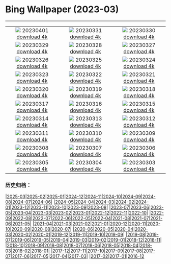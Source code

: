 # Bing Wallpaper (2023-03)
**************
| | | |
| :----: | :----: | :----: |
| ![](https://www.bing.com/th?id=OHR.FrogMonth_DE-DE7731658257_1920x1080.jpg) 20230401 [download 4k](https://www.bing.com/th?id=OHR.FrogMonth_DE-DE7731658257_UHD.jpg) | ![](https://www.bing.com/th?id=OHR.SteyrRiver_DE-DE6443128128_1920x1080.jpg) 20230331 [download 4k](https://www.bing.com/th?id=OHR.SteyrRiver_DE-DE6443128128_UHD.jpg) | ![](https://www.bing.com/th?id=OHR.PeacockFeathers_DE-DE6056099620_1920x1080.jpg) 20230330 [download 4k](https://www.bing.com/th?id=OHR.PeacockFeathers_DE-DE6056099620_UHD.jpg) |
| ![](https://www.bing.com/th?id=OHR.NuzzleManatee_DE-DE5724328322_1920x1080.jpg) 20230329 [download 4k](https://www.bing.com/th?id=OHR.NuzzleManatee_DE-DE5724328322_UHD.jpg) | ![](https://www.bing.com/th?id=OHR.MWDolomites_DE-DE5202147355_1920x1080.jpg) 20230328 [download 4k](https://www.bing.com/th?id=OHR.MWDolomites_DE-DE5202147355_UHD.jpg) | ![](https://www.bing.com/th?id=OHR.NYCClouds_DE-DE4700650365_1920x1080.jpg) 20230327 [download 4k](https://www.bing.com/th?id=OHR.NYCClouds_DE-DE4700650365_UHD.jpg) |
| ![](https://www.bing.com/th?id=OHR.WildAnza_DE-DE2056872655_1920x1080.jpg) 20230326 [download 4k](https://www.bing.com/th?id=OHR.WildAnza_DE-DE2056872655_UHD.jpg) | ![](https://www.bing.com/th?id=OHR.Mohnblumen_DE-DE3068444341_1920x1080.jpg) 20230325 [download 4k](https://www.bing.com/th?id=OHR.Mohnblumen_DE-DE3068444341_UHD.jpg) | ![](https://www.bing.com/th?id=OHR.WildGarlic_DE-DE0577126002_1920x1080.jpg) 20230324 [download 4k](https://www.bing.com/th?id=OHR.WildGarlic_DE-DE0577126002_UHD.jpg) |
| ![](https://www.bing.com/th?id=OHR.CloudsPatagonia_DE-DE3722240001_1920x1080.jpg) 20230323 [download 4k](https://www.bing.com/th?id=OHR.CloudsPatagonia_DE-DE3722240001_UHD.jpg) | ![](https://www.bing.com/th?id=OHR.LakePowellAerial_DE-DE3911506117_1920x1080.jpg) 20230322 [download 4k](https://www.bing.com/th?id=OHR.LakePowellAerial_DE-DE3911506117_UHD.jpg) | ![](https://www.bing.com/th?id=OHR.ColourDay_DE-DE4014967633_1920x1080.jpg) 20230321 [download 4k](https://www.bing.com/th?id=OHR.ColourDay_DE-DE4014967633_UHD.jpg) |
| ![](https://www.bing.com/th?id=OHR.PurpleCrocus_DE-DE5881094519_1920x1080.jpg) 20230320 [download 4k](https://www.bing.com/th?id=OHR.PurpleCrocus_DE-DE5881094519_UHD.jpg) | ![](https://www.bing.com/th?id=OHR.Erlebnisholzkugel_DE-DE4313685757_1920x1080.jpg) 20230319 [download 4k](https://www.bing.com/th?id=OHR.Erlebnisholzkugel_DE-DE4313685757_UHD.jpg) | ![](https://www.bing.com/th?id=OHR.MarsTars_DE-DE4452444657_1920x1080.jpg) 20230318 [download 4k](https://www.bing.com/th?id=OHR.MarsTars_DE-DE4452444657_UHD.jpg) |
| ![](https://www.bing.com/th?id=OHR.BallyvooneyCove_DE-DE4569274402_1920x1080.jpg) 20230317 [download 4k](https://www.bing.com/th?id=OHR.BallyvooneyCove_DE-DE4569274402_UHD.jpg) | ![](https://www.bing.com/th?id=OHR.ChengduPanda_DE-DE4684703199_1920x1080.jpg) 20230316 [download 4k](https://www.bing.com/th?id=OHR.ChengduPanda_DE-DE4684703199_UHD.jpg) | ![](https://www.bing.com/th?id=OHR.AgueroSpain_DE-DE4821398047_1920x1080.jpg) 20230315 [download 4k](https://www.bing.com/th?id=OHR.AgueroSpain_DE-DE4821398047_UHD.jpg) |
| ![](https://www.bing.com/th?id=OHR.CyprusMaze_DE-DE4969951002_1920x1080.jpg) 20230314 [download 4k](https://www.bing.com/th?id=OHR.CyprusMaze_DE-DE4969951002_UHD.jpg) | ![](https://www.bing.com/th?id=OHR.LionessesNap_DE-DE5075026430_1920x1080.jpg) 20230313 [download 4k](https://www.bing.com/th?id=OHR.LionessesNap_DE-DE5075026430_UHD.jpg) | ![](https://www.bing.com/th?id=OHR.Kornblume_DE-DE6250953229_1920x1080.jpg) 20230312 [download 4k](https://www.bing.com/th?id=OHR.Kornblume_DE-DE6250953229_UHD.jpg) |
| ![](https://www.bing.com/th?id=OHR.LongWharf_DE-DE5216800013_1920x1080.jpg) 20230311 [download 4k](https://www.bing.com/th?id=OHR.LongWharf_DE-DE5216800013_UHD.jpg) | ![](https://www.bing.com/th?id=OHR.EdaleValley_DE-DE5467473293_1920x1080.jpg) 20230310 [download 4k](https://www.bing.com/th?id=OHR.EdaleValley_DE-DE5467473293_UHD.jpg) | ![](https://www.bing.com/th?id=OHR.WaimeaRainbow_DE-DE5723243026_1920x1080.jpg) 20230309 [download 4k](https://www.bing.com/th?id=OHR.WaimeaRainbow_DE-DE5723243026_UHD.jpg) |
| ![](https://www.bing.com/th?id=OHR.IntlWomensDayChange_DE-DE5354248480_1920x1080.jpg) 20230308 [download 4k](https://www.bing.com/th?id=OHR.IntlWomensDayChange_DE-DE5354248480_UHD.jpg) | ![](https://www.bing.com/th?id=OHR.ParktheaterGoeggingen_DE-DE8359643455_1920x1080.jpg) 20230307 [download 4k](https://www.bing.com/th?id=OHR.ParktheaterGoeggingen_DE-DE8359643455_UHD.jpg) | ![](https://www.bing.com/th?id=OHR.IcelandHorses_DE-DE4227259344_1920x1080.jpg) 20230306 [download 4k](https://www.bing.com/th?id=OHR.IcelandHorses_DE-DE4227259344_UHD.jpg) |
| ![](https://www.bing.com/th?id=OHR.YuanyangChina_DE-DE9214113644_1920x1080.jpg) 20230305 [download 4k](https://www.bing.com/th?id=OHR.YuanyangChina_DE-DE9214113644_UHD.jpg) | ![](https://www.bing.com/th?id=OHR.PicoVolcano_DE-DE1654567075_1920x1080.jpg) 20230304 [download 4k](https://www.bing.com/th?id=OHR.PicoVolcano_DE-DE1654567075_UHD.jpg) | ![](https://www.bing.com/th?id=OHR.OrcaNorway_DE-DE0674543604_1920x1080.jpg) 20230303 [download 4k](https://www.bing.com/th?id=OHR.OrcaNorway_DE-DE0674543604_UHD.jpg) |

### 历史归档：

|[2025-03](/../2025-03/2025-03.md)|[2025-02](/../2025-02/2025-02.md)|[2025-01](/../2025-01/2025-01.md)|[2024-12](/../2024-12/2024-12.md)|[2024-11](/../2024-11/2024-11.md)|[2024-10](/../2024-10/2024-10.md)|[2024-09](/../2024-09/2024-09.md)|[2024-08](/../2024-08/2024-08.md)|[2024-07](/../2024-07/2024-07.md)|[2024-06](/../2024-06/2024-06.md)|
|[2024-05](/../2024-05/2024-05.md)|[2024-04](/../2024-04/2024-04.md)|[2024-03](/../2024-03/2024-03.md)|[2024-02](/../2024-02/2024-02.md)|[2024-01](/../2024-01/2024-01.md)|[2023-12](/../2023-12/2023-12.md)|[2023-11](/../2023-11/2023-11.md)|[2023-10](/../2023-10/2023-10.md)|[2023-09](/../2023-09/2023-09.md)|[2023-08](/../2023-08/2023-08.md)|
|[2023-07](/../2023-07/2023-07.md)|[2023-06](/../2023-06/2023-06.md)|[2023-05](/../2023-05/2023-05.md)|[2023-04](/../2023-04/2023-04.md)|[2023-03](/2023-03.md)|[2023-02](/../2023-02/2023-02.md)|[2023-01](/../2023-01/2023-01.md)|[2022-12](/../2022-12/2022-12.md)|[2022-11](/../2022-11/2022-11.md)|[2022-10](/../2022-10/2022-10.md)|
|[2022-09](/../2022-09/2022-09.md)|[2022-08](/../2022-08/2022-08.md)|[2022-07](/../2022-07/2022-07.md)|[2022-06](/../2022-06/2022-06.md)|[2022-05](/../2022-05/2022-05.md)|[2022-04](/../2022-04/2022-04.md)|[2021-08](/../2021-08/2021-08.md)|[2021-07](/../2021-07/2021-07.md)|[2021-06](/../2021-06/2021-06.md)|[2021-05](/../2021-05/2021-05.md)|
|[2021-04](/../2021-04/2021-04.md)|[2021-03](/../2021-03/2021-03.md)|[2021-02](/../2021-02/2021-02.md)|[2021-01](/../2021-01/2021-01.md)|[2020-12](/../2020-12/2020-12.md)|[2020-11](/../2020-11/2020-11.md)|[2020-10](/../2020-10/2020-10.md)|[2020-09](/../2020-09/2020-09.md)|[2020-08](/../2020-08/2020-08.md)|[2020-07](/../2020-07/2020-07.md)|
|[2020-06](/../2020-06/2020-06.md)|[2020-05](/../2020-05/2020-05.md)|[2020-04](/../2020-04/2020-04.md)|[2020-03](/../2020-03/2020-03.md)|[2020-02](/../2020-02/2020-02.md)|[2020-01](/../2020-01/2020-01.md)|[2019-12](/../2019-12/2019-12.md)|[2019-11](/../2019-11/2019-11.md)|[2019-10](/../2019-10/2019-10.md)|[2019-09](/../2019-09/2019-09.md)|
|[2019-08](/../2019-08/2019-08.md)|[2019-07](/../2019-07/2019-07.md)|[2019-06](/../2019-06/2019-06.md)|[2019-05](/../2019-05/2019-05.md)|[2019-04](/../2019-04/2019-04.md)|[2019-03](/../2019-03/2019-03.md)|[2019-02](/../2019-02/2019-02.md)|[2019-01](/../2019-01/2019-01.md)|[2018-12](/../2018-12/2018-12.md)|[2018-11](/../2018-11/2018-11.md)|
|[2018-10](/../2018-10/2018-10.md)|[2018-09](/../2018-09/2018-09.md)|[2018-08](/../2018-08/2018-08.md)|[2018-07](/../2018-07/2018-07.md)|[2018-06](/../2018-06/2018-06.md)|[2018-05](/../2018-05/2018-05.md)|[2018-04](/../2018-04/2018-04.md)|[2018-03](/../2018-03/2018-03.md)|[2018-02](/../2018-02/2018-02.md)|[2018-01](/../2018-01/2018-01.md)|
|[2017-12](/../2017-12/2017-12.md)|[2017-11](/../2017-11/2017-11.md)|[2017-10](/../2017-10/2017-10.md)|[2017-09](/../2017-09/2017-09.md)|[2017-08](/../2017-08/2017-08.md)|[2017-07](/../2017-07/2017-07.md)|[2017-06](/../2017-06/2017-06.md)|[2017-05](/../2017-05/2017-05.md)|[2017-04](/../2017-04/2017-04.md)|[2017-03](/../2017-03/2017-03.md)|
|[2017-02](/../2017-02/2017-02.md)|[2017-01](/../2017-01/2017-01.md)|[2016-12](/../2016-12/2016-12.md)